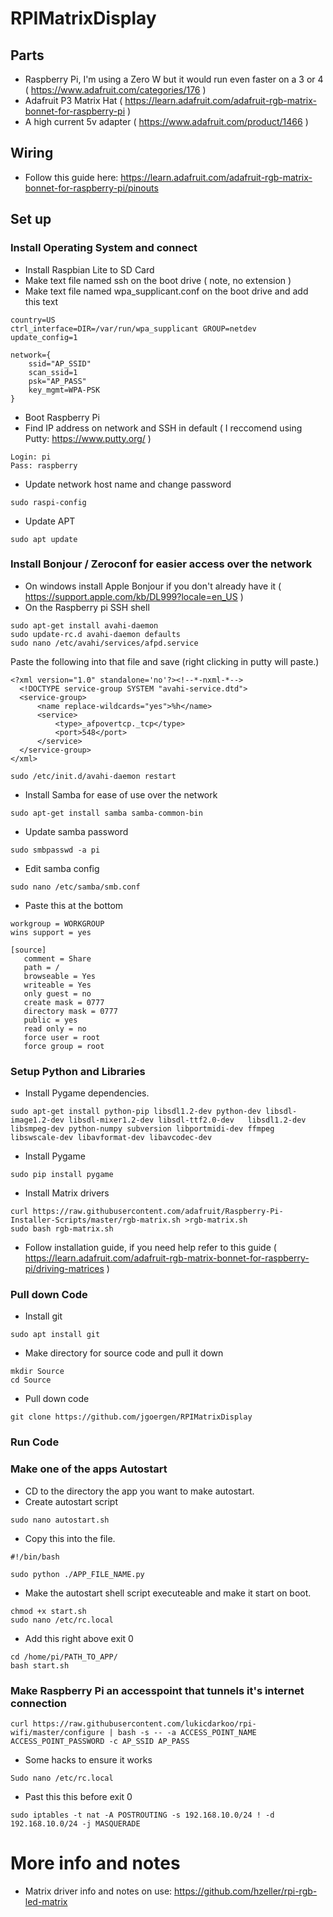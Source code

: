 # RPIMatrixDisplay

## Parts
* Raspberry Pi, I'm using a Zero W but it would run even faster on a 3 or 4 ( https://www.adafruit.com/categories/176 )
* Adafruit P3 Matrix Hat ( https://learn.adafruit.com/adafruit-rgb-matrix-bonnet-for-raspberry-pi )
* A high current 5v adapter ( https://www.adafruit.com/product/1466 )

## Wiring
* Follow this guide here: https://learn.adafruit.com/adafruit-rgb-matrix-bonnet-for-raspberry-pi/pinouts

## Set up

### Install Operating System and connect
* Install Raspbian Lite to SD Card
* Make text file named ssh on the boot drive ( note, no extension ) 
* Make text file named wpa_supplicant.conf on the boot drive and add this text

```
country=US
ctrl_interface=DIR=/var/run/wpa_supplicant GROUP=netdev
update_config=1

network={
    ssid="AP_SSID"
    scan_ssid=1
    psk="AP_PASS"
    key_mgmt=WPA-PSK
}
```
* Boot Raspberry Pi
* Find IP address on network and SSH in default ( I reccomend using Putty: https://www.putty.org/ )
```
Login: pi
Pass: raspberry
```
* Update network host name and change password
```
sudo raspi-config
```
* Update APT
```
sudo apt update
```
### Install Bonjour / Zeroconf for easier access over the network
* On windows install Apple Bonjour if you don't already have it
( https://support.apple.com/kb/DL999?locale=en_US )
* On the Raspberry pi SSH shell
```
sudo apt-get install avahi-daemon
sudo update-rc.d avahi-daemon defaults
sudo nano /etc/avahi/services/afpd.service
```
Paste the following into that file and save (right clicking in putty will paste.)
```
<?xml version="1.0" standalone='no'?><!--*-nxml-*-->
  <!DOCTYPE service-group SYSTEM "avahi-service.dtd">
  <service-group>
      <name replace-wildcards="yes">%h</name>
      <service>
          <type>_afpovertcp._tcp</type>
          <port>548</port>
      </service>
  </service-group>
</xml>
```
```
sudo /etc/init.d/avahi-daemon restart
```
* Install Samba for ease of use over the network
```
sudo apt-get install samba samba-common-bin
```
* Update samba password
```
sudo smbpasswd -a pi
```
* Edit samba config 
```
sudo nano /etc/samba/smb.conf
```
* Paste this at the bottom
```
workgroup = WORKGROUP
wins support = yes

[source]
   comment = Share
   path = /
   browseable = Yes
   writeable = Yes
   only guest = no
   create mask = 0777
   directory mask = 0777
   public = yes
   read only = no
   force user = root
   force group = root
```

### Setup Python and Libraries
* Install Pygame dependencies.
```
sudo apt-get install python-pip libsdl1.2-dev python-dev libsdl-image1.2-dev libsdl-mixer1.2-dev libsdl-ttf2.0-dev   libsdl1.2-dev libsmpeg-dev python-numpy subversion libportmidi-dev ffmpeg libswscale-dev libavformat-dev libavcodec-dev 
```
* Install Pygame
```
sudo pip install pygame
```
* Install Matrix drivers
```
curl https://raw.githubusercontent.com/adafruit/Raspberry-Pi-Installer-Scripts/master/rgb-matrix.sh >rgb-matrix.sh
sudo bash rgb-matrix.sh
```
* Follow installation guide, if you need help refer to this guide ( https://learn.adafruit.com/adafruit-rgb-matrix-bonnet-for-raspberry-pi/driving-matrices )

### Pull down Code
* Install git
```
sudo apt install git
```
* Make directory for source code and pull it down
```
mkdir Source
cd Source
```
* Pull down code
``` 
git clone https://github.com/jgoergen/RPIMatrixDisplay
```


### Run Code



### Make one of the apps Autostart
* CD to the directory the app you want to make autostart.
* Create autostart script
```
sudo nano autostart.sh
```
* Copy this into the file.
```
#!/bin/bash

sudo python ./APP_FILE_NAME.py
```
* Make the autostart shell script executeable and make it start on boot.
```
chmod +x start.sh
sudo nano /etc/rc.local
```
* Add this right above exit 0
```
cd /home/pi/PATH_TO_APP/
bash start.sh
```
### Make Raspberry Pi an accesspoint that tunnels it's internet connection
```
curl https://raw.githubusercontent.com/lukicdarkoo/rpi-wifi/master/configure | bash -s -- -a ACCESS_POINT_NAME ACCESS_POINT_PASSWORD -c AP_SSID AP_PASS
```
* Some hacks to ensure it works
```
Sudo nano /etc/rc.local
```
* Past this this before exit 0
```
sudo iptables -t nat -A POSTROUTING -s 192.168.10.0/24 ! -d 192.168.10.0/24 -j MASQUERADE
```

# More info and notes
* Matrix driver info and notes on use: https://github.com/hzeller/rpi-rgb-led-matrix